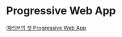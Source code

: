 # Progressive Web App

[여러분의 첫 Progressive Web App](https://developers.google.com/web/fundamentals/getting-started/codelabs/your-first-pwapp/)
